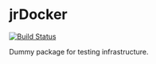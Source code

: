 # jrDocker
[![Build Status](https://api.travis-ci.org/jr-packages/jrDocker.png?branch=master)](https://travis-ci.org/jr-packages/jrDocker)

Dummy package for testing infrastructure.
